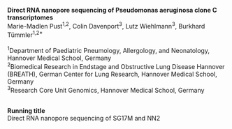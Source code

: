 **Direct RNA nanopore sequencing of Pseudomonas aeruginosa clone C transcriptomes**<br/>
Marie-Madlen Pust<sup>1,2</sup>, Colin Davenport<sup>3</sup>, Lutz Wiehlmann<sup>3</sup>, Burkhard Tümmler<sup>1,2*</sup> 
<br/><br/>
<sup>1</sup>Department of Paediatric Pneumology, Allergology, and Neonatology, Hannover Medical School, Germany <br/>
<sup>2</sup>Biomedical Research in Endstage and Obstructive Lung Disease Hannover (BREATH), German Center for Lung Research, Hannover Medical School, Germany <br/>
<sup>3</sup>Research Core Unit Genomics, Hannover Medical School, Germany <br/>
<br/>

**Running title** <br/>
Direct RNA nanopore sequencing of SG17M and NN2
<br/>
<br/>
